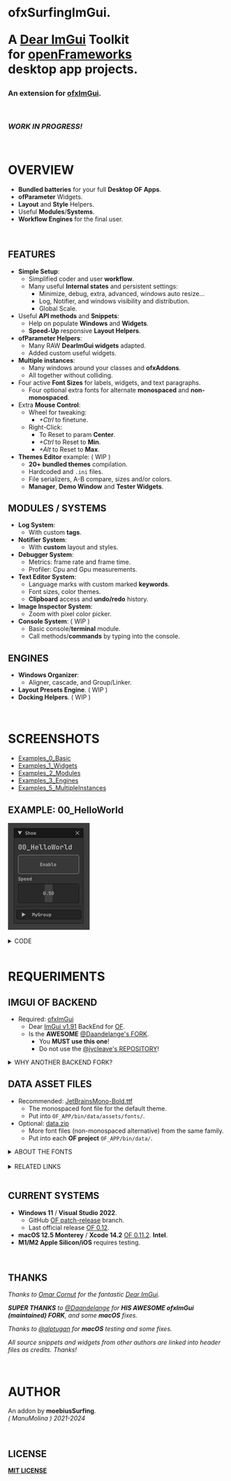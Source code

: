<br>
  
<h1>

ofxSurfingImGui.

A [Dear ImGui](https://github.com/ocornut/imgui) **Toolkit**  
for [openFrameworks](https://openframeworks.cc/)  
desktop app projects.  

</h1>

<h3>
  
An extension for [ofxImGui](https://github.com/Daandelange/ofxImGui/tree/develop).    
  
</h3>

<br>

<h3>
<em>
WORK IN PROGRESS!
</em>
</h3>


<br>

# OVERVIEW
- **Bundled batteries** for your full **Desktop OF Apps**.
- **ofParameter** Widgets.
- **Layout** and **Style** Helpers.
- Useful **Modules**/**Systems**.
- **Workflow Engines** for the final user.

<br>

## FEATURES
- **Simple Setup**:
  - Simplified coder and user **workflow**.
  - Many useful **Internal states** and persistent settings:
    - Minimize, debug, extra, advanced, windows auto resize...
    - Log, Notifier, and windows visibility and distribution. 
    - Global Scale.
- Useful **API methods** and **Snippets**: 
  - Help on populate **Windows** and **Widgets**.
  - **Speed-Up** responsive **Layout Helpers**.
- **ofParameter Helpers**:
  - Many RAW **DearImGui widgets** adapted.
  - Added custom useful widgets.
- **Multiple instances**:
  - Many windows around your classes and **ofxAddons**.
  - All together without colliding.
- Four active **Font Sizes** for labels, widgets, and text paragraphs.
  - Four optional extra fonts for alternate **monospaced** and **non-monospaced**.
- Extra **Mouse Control**: 
  - Wheel for tweaking:
    -  _+Ctrl_ to finetune.
  - Right-Click:
    - To Reset to param **Center**.
    - _+Ctrl_ to Reset to **Min**.
    - _+Alt_ to Reset to **Max**.
- **Themes Editor** example:  ( WIP )
    - **20+ bundled themes** compilation. 
    - Hardcoded and `.ini` files.
    - File serializers, A-B compare, sizes and/or colors.
    - **Manager**, **Demo Window** and **Tester Widgets**.

## MODULES / SYSTEMS
- **Log System**:
    - With custom **tags**.
- **Notifier System**:
    - With **custom** layout and styles.
- **Debugger System**:
    - Metrics: frame rate and frame time.
    - Profiler: Cpu and Gpu measurements.
- **Text Editor System**: 
    - Language marks with custom marked **keywords**.
    - Font sizes, color themes.
    - **Clipboard** access and **undo/redo** history.
- **Image Inspector System**:
    - Zoom with pixel color picker.
- **Console System**: ( WIP )
    - Basic console/**terminal** module.
    - Call methods/**commands** by typing into the console.

## ENGINES
- **Windows Organizer**:
    - Aligner, cascade, and Group/Linker.
- **Layout Presets Engine**. ( WIP )
- **Docking Helpers**. ( WIP )
 
<br>

# SCREENSHOTS

- [Examples_0_Basic](/Examples_0_Basic/README.md)  
- [Examples_1_Widgets](/Examples_1_Widgets/README.md)  
- [Examples_2_Modules](/Examples_2_Modules/README.md)  
- [Examples_3_Engines](/Examples_3_Engines/README.md)  
- [Examples_5_MultipleInstances](/Examples_5_MultipleInstances/README.md)  

## EXAMPLE: 00_HelloWorld
![](/Examples_0_Basic/01_HelloWorld/Capture.PNG)
<details>
  <summary>CODE</summary>
  
#### ofApp.h

```.cpp
#pragma once
#include "ofMain.h"

#include "ofxSurfingImGui.h"

class ofApp : public ofBaseApp
{
  public:
  void draw();

  ofParameter<bool> bEnable{ "Enable", true };
  ofParameter<float> speed{ "Speed", .5f, 0.f, 1.f };
  ofParameterGroup params{ "MyGroup", bEnable, speed };

  ofParameter<bool> bGui{ "Show", true };

  ofxSurfingGui ui;
};
```

#### ofApp.cpp

```.cpp

#include "ofApp.h"

void ofApp::draw()
{
  ui.Begin();
  {
    /* Put windows here */
    if (ui.BeginWindow(bGui))
    {
      /* Put widgets here */
      ui.AddLabelBig("00_HelloWorld");
      ui.AddSpacing();
      ui.Add(bEnable, OFX_IM_TOGGLE_BIG_BORDER_BLINK);
      ui.Add(speed, OFX_IM_HSLIDER);
      ui.AddSpacingSeparated();
      ui.AddGroup(params, SurfingGuiGroupStyle_Collapsed);

      ui.EndWindow();
    }
  }
  ui.End();
}
```

</details>

<br>

# REQUERIMENTS

## IMGUI OF BACKEND

* Required: [ofxImGui](https://github.com/Daandelange/ofxImGui/tree/develop)
  - Dear [ImGui v1.91](https://github.com/ocornut/imgui) BackEnd for [OF](https://openframeworks.cc/).
  - Is the **AWESOME** [@Daandelange's FORK](https://github.com/Daandelange/ofxImGui/tree/develop).
    - You **MUST use this one**! 
    - Do not use the [@jvcleave's REPOSITORY](https://github.com/jvcleave/ofxImGui)!

<details>
  <summary>WHY ANOTHER BACKEND FORK?</summary>
  <p>

- What's new on the [@Daandelange's ofxImGui FORK](https://github.com/Daandelange/ofxImGui/tree/develop) vs the [@jvcleave's ORIGINAL REPOSITORY](https://github.com/jvcleave/ofxImGui)? 
  - Multi context/instances: 
    - Several ImGui windows from different addons without colliding.  
  - Easy to update to future **NEW ImGui** releases.  
    Currently, this fork is linked to the original [develop branch from @jvcleave](https://github.com/jvcleave/ofxImGui/tree/develop).  
    And will be probably merged into the master branch someday.  
    
 </p>
</details>

## DATA ASSET FILES

* Recommended: [JetBrainsMono-Bold.ttf](data/assets/fonts/JetBrainsMono-Bold.ttf)
  - The monospaced font file for the default theme.
  - Put into `OF_APP/bin/data/assets/fonts/`.  
* Optional: [data.zip](data.zip)
  - More font files (non-monospaced alternative) from the same family.
  - Put into each **OF project** `OF_APP/bin/data/`.  

<details>
  <summary>ABOUT THE FONTS</summary>  
  
The single font file for the currently used theme is **JetBrainsMono-Bold.ttf**. If that font is not located, it will search for a legacy font called **telegrama_render.otf**. If none of those fonts are located, it will work too, but using the default embedded **ProggyClean.ttf** font from **ImGui**. (So `OF_APP/bin/data/` can also be completely empty too!) 

</details>

<br>

<details>
  <summary>RELATED LINKS</summary>  
  
* [ofxSurfingImGuiExtra](https://github.com/moebiussurfing/ofxSurfingImGuiExtra)
  - _My **Testing Sandbox** with **New WIP examples** and new incoming widgets._
* [imgui/wiki/Useful-Extensions](https://github.com/ocornut/imgui/wiki/Useful-Extensions#image-manipulation)
  - 3rd party ImGui modules/widgets that could be integrated.
* [imgui/labels/gallery](https://github.com/ocornut/imgui/labels/gallery)
  - Inspiration Gallery from ImGui user's apps.
* [ofxWindowApp](https://github.com/moebiussurfing/ofxWindowApp)
  - _Not required. Only for some examples._
* [ofxSurfingHelpers](https://github.com/moebiussurfing/ofxSurfingHelpers)
  - _Not required. Only for some examples._
  
</details>

<br>

## CURRENT SYSTEMS

- **Windows 11** / **Visual Studio 2022**.
    * GitHub [OF patch-release](https://github.com/openframeworks/openFrameworks/tree/patch-release) branch.
    * Last official release [OF 0.12](https://openframeworks.cc/download/).
- **macOS 12.5 Monterey** / **Xcode 14.2** [OF 0.11.2](https://openframeworks.cc/download/). **Intel**.  
- **M1/M2 Apple Silicon/iOS** requires testing.

<br>

## THANKS

_Thanks to [Omar Cornut](https://github.com/ocornut) for the fantastic [Dear ImGui](https://github.com/ocornut/imgui)._  

_**SUPER THANKS** to [@Daandelange](https://github.com/Daandelange) for **HIS AWESOME ofxImGui (maintained) FORK**, and some **macOS** fixes._  

_Thanks to [@alptugan](https://github.com/alptugan) for **macOS** testing and some fixes._  

_All source snippets and widgets from other authors are linked into header files as credits. Thanks!_  

<br>

# AUTHOR

An addon by **moebiusSurfing**.  
*( ManuMolina ) 2021-2024*  

<br>

## LICENSE

[**MIT LICENSE**](https://github.com/moebiussurfing/ofxSurfingImGui/blob/master/LICENSE)
